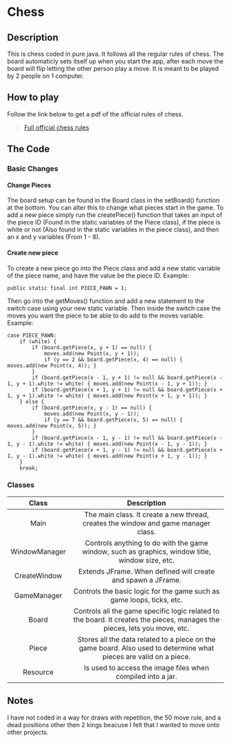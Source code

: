 
# Chess

## Description

This is chess coded in pure java. It follows all the regular rules of chess. The board automaticly sets itself up when you start the app, after each move the board will flip letting the other person play a move. It is meant to be played by 2 people on 1 computer.

## How to play

Follow the link below to get a pdf of the official rules of chess.

> [Full official chess rules](https://www.fide.com/FIDE/handbook/LawsOfChess.pdf)

## The Code

### Basic Changes

#### Change Pieces

The board setup can be found in the Board class in the setBoard() function at the bottom. You can alter this to change what pieces start in the game. To add a new piece simply run the createPiece() function that takes an input of the piece ID (Found in the static variables of the Piece class), if the piece is white or not (Also found in the static variables in the piece class), and then an x and y variables (From 1 - 8).

#### Create new piece

To create a new piece go into the Piece class and add a new static variable of the piece name, and have the value be the piece ID. Example:

`public static final int PIECE_PAWN = 1;`

Then go into the getMoves() function and add a new statement to the switch case using your new static variable. Then inside the switch case the moves you want the piece to be able to do add to the moves variable. Example:

    case PIECE_PAWN:
        if (white) {
            if (board.getPiece(x, y + 1) == null) {
                moves.add(new Point(x, y + 1));
                if (y == 2 && board.getPiece(x, 4) == null) { moves.add(new Point(x, 4)); }
            }
            if (board.getPiece(x - 1, y + 1) != null && board.getPiece(x - 1, y + 1).white != white) { moves.add(new Point(x - 1, y + 1)); }
            if (board.getPiece(x + 1, y + 1) != null && board.getPiece(x + 1, y + 1).white != white) { moves.add(new Point(x + 1, y + 1)); }
        } else {
            if (board.getPiece(x, y - 1) == null) {
                moves.add(new Point(x, y - 1));
                if (y == 7 && board.getPiece(x, 5) == null) { moves.add(new Point(x, 5)); }
            }
            if (board.getPiece(x - 1, y - 1) != null && board.getPiece(x - 1, y - 1).white != white) { moves.add(new Point(x - 1, y - 1)); }
            if (board.getPiece(x + 1, y - 1) != null && board.getPiece(x + 1, y - 1).white != white) { moves.add(new Point(x + 1, y - 1)); }
        }
        break;

### Classes

|Class        |Description                                                                                                              |
|:-----------:|:-----------------------------------------------------------------------------------------------------------------------:|
|Main         |The main class. It create a new thread, creates the window and game manager class.                                       |
|WindowManager|Controls anything to do with the game window, such as graphics, window title, window size, etc.                          |
|CreateWindow |Extends JFrame. When defined will create and spawn a JFrame.                                                             |
|GameManager  |Controls the basic logic for the game such as game loops, ticks, etc.                                                    |
|Board        |Controls all the game specific logic related to the board. It creates the pieces, manages the pieces, lets you move, etc.|
|Piece        |Stores all the data related to a piece on the game board. Also used to determine what pieces are valid on a piece.       |
|Resource     |Is used to access the image files when compiled into a jar.                                                              |


## Notes

I have not coded in a way for draws with repetition, the 50 move rule, and a dead positions other then 2 kings beacuse I felt that I wanted to move onto other projects.
